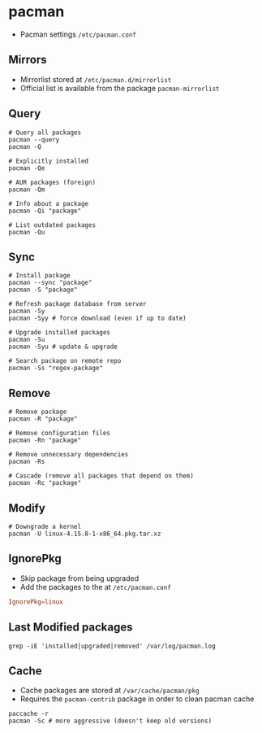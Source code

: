 # pacman

- Pacman settings `/etc/pacman.conf`

## Mirrors

- Mirrorlist stored at `/etc/pacman.d/mirrorlist`
- Official list is available from the package `pacman-mirrorlist`

## Query

```shell
# Query all packages
pacman --query
pacman -Q

# Explicitly installed
pacman -Qe

# AUR packages (foreign)
pacman -Qm

# Info about a package
pacman -Qi "package"

# List outdated packages
pacman -Qu
```

## Sync

```shell
# Install package
pacman --sync "package"
pacman -S "package"

# Refresh package database from server
pacman -Sy
pacman -Syy # force download (even if up to date)

# Upgrade installed packages
pacman -Su
pacman -Syu # update & upgrade

# Search package on remote repo
pacman -Ss "regex-package"
```

## Remove

```shell
# Remove package
pacman -R "package"

# Remove configuration files
pacman -Rn "package"

# Remove unnecessary dependencies
pacman -Rs

# Cascade (remove all packages that depend on them)
pacman -Rc "package"
```

## Modify

```shell
# Downgrade a kernel
pacman -U linux-4.15.8-1-x86_64.pkg.tar.xz
```

## IgnorePkg

- Skip package from being upgraded
- Add the packages to the at `/etc/pacman.conf`

```conf
IgnorePkg=linux
```

## Last Modified packages

```shell
grep -iE 'installed|upgraded|removed' /var/log/pacman.log
```

## Cache

- Cache packages are stored at `/var/cache/pacman/pkg`
- Requires the `pacman-contrib` package in order to clean pacman cache

```shell
paccache -r
pacman -Sc # more aggressive (doesn't keep old versions)
```
